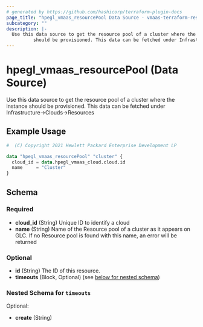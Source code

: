 ```yaml
---
# generated by https://github.com/hashicorp/terraform-plugin-docs
page_title: "hpegl_vmaas_resourcePool Data Source - vmaas-terraform-resources"
subcategory: ""
description: |-
  Use this data source to get the resource pool of a cluster where the instance
          should be provisioned. This data can be fetched under Infrastructure->Clouds->Resources
---
```


# hpegl_vmaas_resourcePool (Data Source)

Use this data source to get the resource pool of a cluster where the instance
		should be provisioned. This data can be fetched under Infrastructure->Clouds->Resources

## Example Usage

```terraform
#  (C) Copyright 2021 Hewlett Packard Enterprise Development LP

data "hpegl_vmaas_resourcePool" "cluster" {
  cloud_id = data.hpegl_vmaas_cloud.cloud.id
  name     = "Cluster"
}
```

<!-- schema generated by tfplugindocs -->
## Schema

### Required

- **cloud_id** (String) Unique ID to identify a cloud
- **name** (String) Name of the Resource pool of a cluster as it appears on GLC. If no Resource pool is found with this name, an error will be returned

### Optional

- **id** (String) The ID of this resource.
- **timeouts** (Block, Optional) (see [below for nested schema](#nestedblock--timeouts))

<a id="nestedblock--timeouts"></a>
### Nested Schema for `timeouts`

Optional:

- **create** (String)


